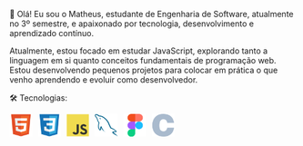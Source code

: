 👋 Olá! Eu sou o Matheus,
estudante de Engenharia de Software, atualmente no 3º semestre, e apaixonado por tecnologia, desenvolvimento e aprendizado contínuo.

Atualmente, estou focado em estudar JavaScript, explorando tanto a linguagem em si quanto conceitos fundamentais de programação web. Estou desenvolvendo pequenos projetos para colocar em prática o que venho aprendendo e evoluir como desenvolvedor.

🛠️ Tecnologias:

<div style="display: flex; gap: 10px; align-items: center;">

<img src="https://raw.githubusercontent.com/devicons/devicon/master/icons/html5/html5-original.svg" alt="HTML" width="40" height="40"/>
<img src="https://raw.githubusercontent.com/devicons/devicon/master/icons/css3/css3-original.svg" alt="CSS" width="40" height="40"/>
<img src="https://raw.githubusercontent.com/devicons/devicon/master/icons/javascript/javascript-original.svg" alt="JavaScript" width="40" height="40"/>
<img src="https://raw.githubusercontent.com/devicons/devicon/master/icons/mysql/mysql-original.svg" alt="MySQL" width="40" height="40"/>
<img src="https://raw.githubusercontent.com/devicons/devicon/master/icons/figma/figma-original.svg" alt="Figma" width="40" height="40"/>
<img src="https://raw.githubusercontent.com/devicons/devicon/master/icons/c/c-original.svg" alt="C" width="40" height="40"/>

</div>
